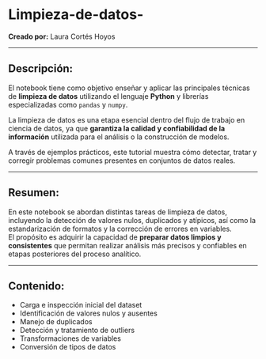 # Limpieza-de-datos-

**Creado por:** Laura Cortés Hoyos  

---

## Descripción:

El notebook tiene como objetivo enseñar y aplicar las principales técnicas de **limpieza de datos** utilizando el lenguaje **Python** y librerías especializadas como `pandas` y `numpy`. 

La limpieza de datos es una etapa esencial dentro del flujo de trabajo en ciencia de datos, ya que **garantiza la calidad y confiabilidad de la información** utilizada para el análisis o la construcción de modelos.  

A través de ejemplos prácticos, este tutorial muestra cómo detectar, tratar y corregir problemas comunes presentes en conjuntos de datos reales.

---

## Resumen:

En este notebook se abordan distintas tareas de limpieza de datos, incluyendo la detección de valores nulos, duplicados y atípicos, así como la estandarización de formatos y la corrección de errores en variables.  
El propósito es adquirir la capacidad de **preparar datos limpios y consistentes** que permitan realizar análisis más precisos y confiables en etapas posteriores del proceso analítico.

---

## Contenido: 

- Carga e inspección inicial del dataset  
- Identificación de valores nulos y ausentes  
- Manejo de duplicados  
- Detección y tratamiento de outliers  
- Transformaciones de variables  
- Conversión de tipos de datos  
